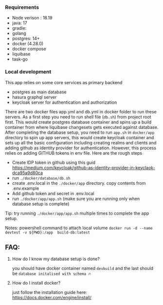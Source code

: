 ### Requirements
- Node verison : 18.19
- java: 17
- gradle:
- golang
- postgres: 14+
- docker (4.28.0)
- docker compose
- liquibase
- task-go

### Local development
This app relies on some core services as primary backend
- postgres as main database
- hasura graphql server
- keycloak server for authentication and authorization

There are two docker files app.yml and db.yml in docker folder to run these servers.
As a first step you need to run shell file (`db.sh`) from project root first. This would create postgres database container and spins up a build container from where liquibase changesets gets executed against database. After completing the database setup, you need to run `app.sh` in `docker/app` directory to spin up app servers, this would create keycloak container and sets up all the basic configuration including creating realms and clients and adding github as identity provider for authentication. However, this process relies on adding GITHUB tokens in env file. Here are the rough steps

- Create IDP token in github using this guid  https://medium.com/keycloak/github-as-identity-provider-in-keyclaok-dca95a9d80ca
- run `./docker/database/db.sh`
- create .env.local in the `./docker/app` directory. copy contents from .env.example
- Add github token and secret in .env.local
- run `./docker/app/app.sh` (make sure you are running only when database setup is complete)

Tip: try running `./docker/app/app.sh` multiple times to complete the app setup.

Notes:
powershell command to attach local volume `docker run -d --name devtest -v ${PWD}:/app  build-db:latest`


## FAQ:
1. How do I know my database setup is done?

    you should have docker container named `devbuild` and the last should be `database initalised with schema 🔥`

2. How do I install docker?

    just follow the installation guide here: https://docs.docker.com/engine/install/
